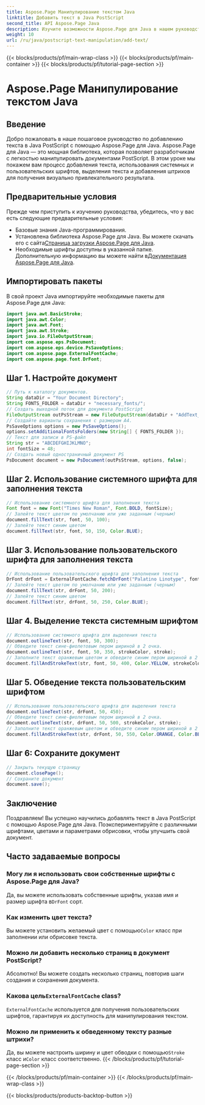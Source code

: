 ```yaml
---
title: Aspose.Page Манипулирование текстом Java
linktitle: Добавить текст в Java PostScript
second_title: API Aspose.Page Java
description: Изучите возможности Aspose.Page для Java в нашем руководстве по добавлению текста в документы PostScript. Научитесь с легкостью использовать системные и пользовательские шрифты.
weight: 10
url: /ru/java/postscript-text-manipulation/add-text/
---
```


{{< blocks/products/pf/main-wrap-class >}}
{{< blocks/products/pf/main-container >}}
{{< blocks/products/pf/tutorial-page-section >}}

# Aspose.Page Манипулирование текстом Java

## Введение
Добро пожаловать в наше пошаговое руководство по добавлению текста в Java PostScript с помощью Aspose.Page для Java. Aspose.Page для Java — это мощная библиотека, которая позволяет разработчикам с легкостью манипулировать документами PostScript. В этом уроке мы покажем вам процесс добавления текста, использования системных и пользовательских шрифтов, выделения текста и добавления штрихов для получения визуально привлекательного результата.
## Предварительные условия
Прежде чем приступить к изучению руководства, убедитесь, что у вас есть следующие предварительные условия:
- Базовые знания Java-программирования.
-  Установлена библиотека Aspose.Page для Java. Вы можете скачать его с сайта[Страница загрузки Aspose.Page для Java](https://releases.aspose.com/page/java/).
-  Необходимые шрифты доступны в указанной папке. Дополнительную информацию вы можете найти в[Документация Aspose.Page для Java](https://reference.aspose.com/page/java/).
## Импортировать пакеты
В свой проект Java импортируйте необходимые пакеты для Aspose.Page для Java:
```java
import java.awt.BasicStroke;
import java.awt.Color;
import java.awt.Font;
import java.awt.Stroke;
import java.io.FileOutputStream;
import com.aspose.eps.PsDocument;
import com.aspose.eps.device.PsSaveOptions;
import com.aspose.page.ExternalFontCache;
import com.aspose.page.font.DrFont;
```
## Шаг 1. Настройте документ
```java
// Путь к каталогу документов.
String dataDir = "Your Document Directory";
String FONTS_FOLDER = dataDir + "necessary_fonts/";
// Создать выходной поток для документа PostScript
FileOutputStream outPsStream = new FileOutputStream(dataDir + "AddText_outPS.ps");
// Создайте варианты сохранения с размером А4.
PsSaveOptions options = new PsSaveOptions();
options.setAdditionalFontsFolders(new String[] { FONTS_FOLDER });
// Текст для записи в PS-файл
String str = "ABCDEFGHIJKLMNO";
int fontSize = 48;
// Создать новый одностраничный документ PS
PsDocument document = new PsDocument(outPsStream, options, false);
```
## Шаг 2. Использование системного шрифта для заполнения текста
```java
// Использование системного шрифта для заполнения текста
Font font = new Font("Times New Roman", Font.BOLD, fontSize);
// Залейте текст цветом по умолчанию или уже заданным (черным)
document.fillText(str, font, 50, 100);
// Залейте текст синим цветом
document.fillText(str, font, 50, 150, Color.BLUE);
```
## Шаг 3. Использование пользовательского шрифта для заполнения текста
```java
// Использование пользовательского шрифта для заполнения текста
DrFont drFont = ExternalFontCache.fetchDrFont("Palatino Linotype", fontSize, Font.PLAIN);
// Залейте текст цветом по умолчанию или уже заданным (черным)
document.fillText(str, drFont, 50, 200);
// Залейте текст синим цветом
document.fillText(str, drFont, 50, 250, Color.BLUE);
```
## Шаг 4. Выделение текста системным шрифтом
```java
// Использование системного шрифта для выделения текста
document.outlineText(str, font, 50, 300);
// Обведите текст сине-фиолетовым пером шириной в 2 очка.
document.outlineText(str, font, 50, 350, strokeColor, stroke);
// Заполните текст оранжевым цветом и обведите синим пером шириной в 2 очка.
document.fillAndStrokeText(str, font, 50, 400, Color.YELLOW, strokeColor, stroke);
```
## Шаг 5. Обведение текста пользовательским шрифтом
```java
// Использование пользовательского шрифта для выделения текста
document.outlineText(str, drFont, 50, 450);
// Обведите текст сине-фиолетовым пером шириной в 2 очка.
document.outlineText(str, drFont, 50, 500, strokeColor, stroke);
// Заполните текст оранжевым цветом и обведите синим пером шириной в 2 очка.
document.fillAndStrokeText(str, drFont, 50, 550, Color.ORANGE, Color.BLUE, stroke);
```
## Шаг 6: Сохраните документ
```java
// Закрыть текущую страницу
document.closePage();
// Сохраните документ
document.save();
```
## Заключение
Поздравляем! Вы успешно научились добавлять текст в Java PostScript с помощью Aspose.Page для Java. Поэкспериментируйте с различными шрифтами, цветами и параметрами обрисовки, чтобы улучшить свой документ.
## Часто задаваемые вопросы
### Могу ли я использовать свои собственные шрифты с Aspose.Page для Java?
 Да, вы можете использовать собственные шрифты, указав имя и размер шрифта в`DrFont` сорт.
### Как изменить цвет текста?
 Вы можете установить желаемый цвет с помощью`Color` класс при заполнении или обрисовке текста.
### Можно ли добавить несколько страниц в документ PostScript?
Абсолютно! Вы можете создать несколько страниц, повторив шаги создания и сохранения документа.
###  Какова цель`ExternalFontCache` class?
`ExternalFontCache` используется для получения пользовательских шрифтов, гарантируя их доступность для манипулирования текстом.
### Можно ли применить к обведенному тексту разные штрихи?
 Да, вы можете настроить ширину и цвет обводки с помощью`Stroke` класс и`Color` класс соответственно.
{{< /blocks/products/pf/tutorial-page-section >}}

{{< /blocks/products/pf/main-container >}}
{{< /blocks/products/pf/main-wrap-class >}}

{{< blocks/products/products-backtop-button >}}
